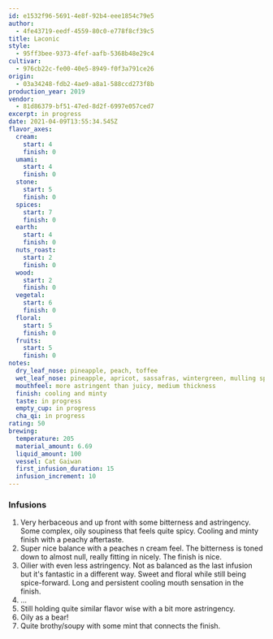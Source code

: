 ```yaml
---
id: e1532f96-5691-4e8f-92b4-eee1854c79e5
author:
  - 4fe43719-eedf-4559-80c0-e778f8cf39c5
title: Laconic
style:
  - 95ff3bee-9373-4fef-aafb-5368b48e29c4
cultivar:
  - 976cb22c-fe00-40e5-8949-f0f3a791ce26
origin:
  - 03a34248-fdb2-4ae9-a8a1-588ccd273f8b
production_year: 2019
vendor:
  - 81d86379-bf51-47ed-8d2f-6997e057ced7
excerpt: in progress
date: 2021-04-09T13:55:34.545Z
flavor_axes:
  cream:
    start: 4
    finish: 0
  umami:
    start: 4
    finish: 0
  stone:
    start: 5
    finish: 0
  spices:
    start: 7
    finish: 0
  earth:
    start: 4
    finish: 0
  nuts_roast:
    start: 2
    finish: 0
  wood:
    start: 2
    finish: 0
  vegetal:
    start: 6
    finish: 0
  floral:
    start: 5
    finish: 0
  fruits:
    start: 5
    finish: 0
notes:
  dry_leaf_nose: pineapple, peach, toffee
  wet_leaf_nose: pineapple, apricot, sassafras, wintergreen, mulling spices
  mouthfeel: more astringent than juicy, medium thickness
  finish: cooling and minty
  taste: in progress
  empty_cup: in progress
  cha_qi: in progress
rating: 50
brewing:
  temperature: 205
  material_amount: 6.69
  liquid_amount: 100
  vessel: Cat Gaiwan
  first_infusion_duration: 15
  infusion_increment: 10
---
```

### Infusions

1. Very herbaceous and up front with some bitterness and astringency. Some complex, oily soupiness that feels quite spicy. Cooling and minty finish with a peachy aftertaste.
2. Super nice balance with a peaches n cream feel. The bitterness is toned down to almost null, really fitting in nicely. The finish is nice.
3. Oilier with even less astringency. Not as balanced as the last infusion but it's fantastic in a different way. Sweet and floral while still being spice-forward. Long and persistent cooling mouth sensation in the finish.
4. ...
5. Still holding quite similar flavor wise with a bit more astringency.
6. Oily as a bear!
7. Quite brothy/soupy with some mint that connects the finish.